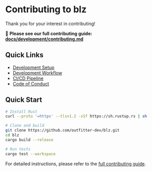 # Contributing to blz

Thank you for your interest in contributing! 

📖 **Please see our full contributing guide: [docs/development/contributing.md](./docs/development/contributing.md)**

## Quick Links

- [Development Setup](./docs/development/contributing.md#development-environment)
- [Development Workflow](./docs/development/workflow.md)
- [CI/CD Pipeline](./docs/development/ci-cd.md)
- [Code of Conduct](./docs/development/contributing.md#code-of-conduct)

## Quick Start

```bash
# Install Rust
curl --proto '=https' --tlsv1.2 -sSf https://sh.rustup.rs | sh

# Clone and build
git clone https://github.com/outfitter-dev/blz.git
cd blz
cargo build --release

# Run tests
cargo test --workspace
```

For detailed instructions, please refer to the [full contributing guide](./docs/development/contributing.md).